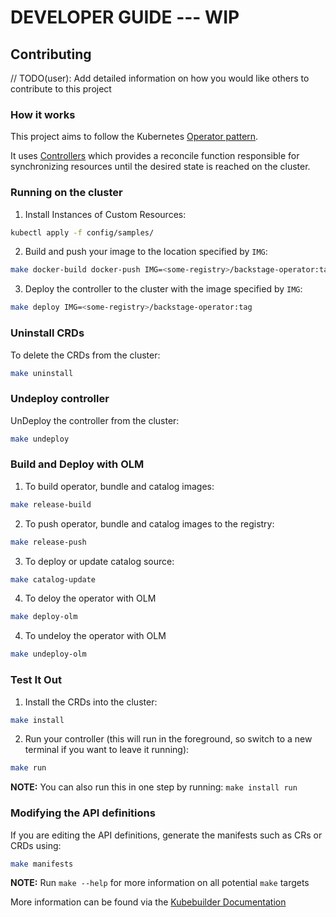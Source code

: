 # DEVELOPER GUIDE --- WIP

## Contributing
// TODO(user): Add detailed information on how you would like others to contribute to this project

### How it works
This project aims to follow the Kubernetes [Operator pattern](https://kubernetes.io/docs/concepts/extend-kubernetes/operator/).

It uses [Controllers](https://kubernetes.io/docs/concepts/architecture/controller/)
which provides a reconcile function responsible for synchronizing resources until the desired state is reached on the cluster.



### Running on the cluster
1. Install Instances of Custom Resources:
```sh
kubectl apply -f config/samples/
```
2. Build and push your image to the location specified by `IMG`:
```sh
make docker-build docker-push IMG=<some-registry>/backstage-operator:tag
```
3. Deploy the controller to the cluster with the image specified by `IMG`:
```sh
make deploy IMG=<some-registry>/backstage-operator:tag
```
### Uninstall CRDs
To delete the CRDs from the cluster:
```sh
make uninstall
```
### Undeploy controller
UnDeploy the controller from the cluster:
```sh
make undeploy
```
### Build and Deploy with OLM
1. To build operator, bundle and catalog images:
```sh
make release-build
```
2. To push operator, bundle and catalog images to the registry:
```sh
make release-push
```
3. To deploy or update catalog source:
```sh
make catalog-update
```
4. To deloy the operator with OLM
```sh
make deploy-olm
```
4. To undeloy the operator with OLM
```sh
make undeploy-olm
```

### Test It Out
1. Install the CRDs into the cluster:
```sh
make install
```
2. Run your controller (this will run in the foreground, so switch to a new terminal if you want to leave it running):
```sh
make run
```
**NOTE:** You can also run this in one step by running: `make install run`

### Modifying the API definitions
If you are editing the API definitions, generate the manifests such as CRs or CRDs using:
```sh
make manifests
```
**NOTE:** Run `make --help` for more information on all potential `make` targets

More information can be found via the [Kubebuilder Documentation](https://book.kubebuilder.io/introduction.html)
